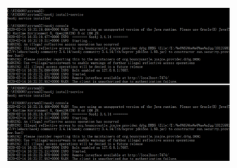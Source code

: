 ![image-20200215003248086](neo4j.assets/image-20200215003248086.png)![image-20200215003248219](neo4j.assets/image-20200215003248219.png)
